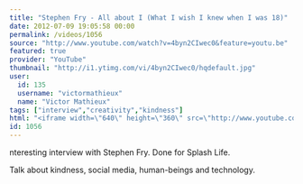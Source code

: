 ```yaml
---
title: "Stephen Fry - All about I (What I wish I knew when I was 18)"
date: 2012-07-09 19:05:58 00:00
permalink: /videos/1056
source: "http://www.youtube.com/watch?v=4byn2CIwec0&feature=youtu.be"
featured: true
provider: "YouTube"
thumbnail: "http://i1.ytimg.com/vi/4byn2CIwec0/hqdefault.jpg"
user:
  id: 135
  username: "victormathieux"
  name: "Victor Mathieux"
tags: ["interview","creativity","kindness"]
html: "<iframe width=\"640\" height=\"360\" src=\"http://www.youtube.com/embed/4byn2CIwec0?wmode=transparent&fs=1&feature=oembed\" frameborder=\"0\" allowfullscreen></iframe>"
id: 1056
---
```


nteresting interview with Stephen Fry. Done for Splash Life.

Talk about kindness, social media, human-beings and technology.